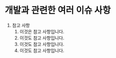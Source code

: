 
# 개발과 관련한 여러 이슈 사항

1. 참고 사항
    1) 이것은 참고 사항입니다.
    2) 이것도 참고 사항입니다.
    3) 이것도 참고 사항입니다.
    4) 이것도 참고 사항입니다.